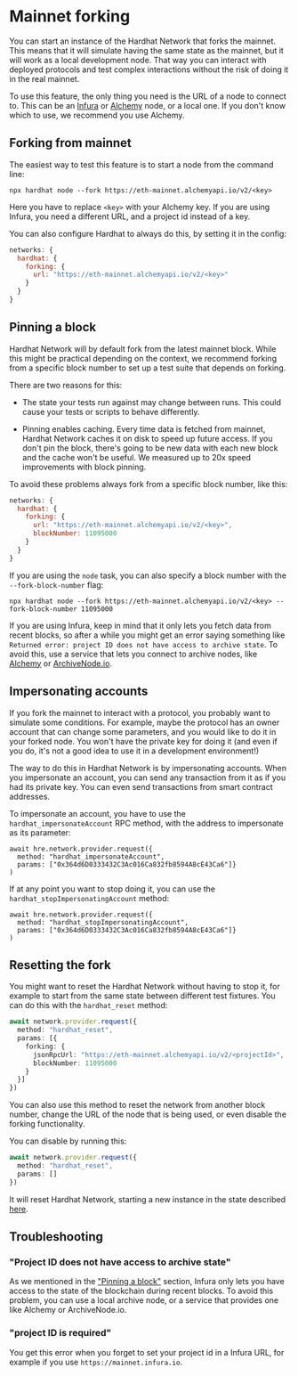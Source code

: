 # Mainnet forking

You can start an instance of the Hardhat Network that forks the mainnet. This means that it will simulate having the same state as the mainnet, but it will work as a local development node. That way you can interact with deployed protocols and test complex interactions without the risk of doing it in the real mainnet.

To use this feature, the only thing you need is the URL of a node to connect to. This can be an [Infura](https://infura.io/) or [Alchemy](https://alchemyapi.io/) node, or a local one. If you don't know which to use, we recommend you use Alchemy.

## Forking from mainnet

The easiest way to test this feature is to start a node from the command line:

```
npx hardhat node --fork https://eth-mainnet.alchemyapi.io/v2/<key>
```

Here you have to replace `<key>` with your Alchemy key. If you are using Infura, you need a different URL, and a project id instead of a key.

You can also configure Hardhat to always do this, by setting it in the config:

```js
networks: {
  hardhat: {
    forking: {
      url: "https://eth-mainnet.alchemyapi.io/v2/<key>"
    }
  }
}
```

## Pinning a block

Hardhat Network will by default fork from the latest mainnet block. While this might be practical depending on the context, we recommend forking from a specific block number to set up a test suite that depends on forking.

There are two reasons for this:
- The state your tests run against may change between runs. This could cause your tests or scripts to behave differently.

- Pinning enables caching. Every time data is fetched from mainnet, Hardhat Network caches it on disk to speed up future access. If you don't pin the block, there's going to be new data with each new block and the cache won't be useful. We measured up to 20x speed improvements with block pinning.

To avoid these problems always fork from a specific block number, like this:

```js
networks: {
  hardhat: {
    forking: {
      url: "https://eth-mainnet.alchemyapi.io/v2/<key>",
      blockNumber: 11095000
    }
  }
}
```


If you are using the `node` task, you can also specify a block number with the `--fork-block-number` flag:

```
npx hardhat node --fork https://eth-mainnet.alchemyapi.io/v2/<key> --fork-block-number 11095000
```

If you are using Infura, keep in mind that it only lets you fetch data from recent blocks, so after a while you might get an error saying something like `Returned error: project ID does not have access to archive state`. To avoid this, use a service that lets you connect to archive nodes, like [Alchemy](https://alchemyapi.io/) or [ArchiveNode.io](https://archivenode.io/).

## Impersonating accounts

If you fork the mainnet to interact with a protocol, you probably want to simulate some conditions. For example, maybe the protocol has an owner account that can change some parameters, and you would like to do it in your forked node. You won't have the private key for doing it (and even if you do, it's not a good idea to use it in a development environment!)

The way to do this in Hardhat Network is by impersonating accounts. When you impersonate an account, you can send any transaction from it as if you had its private key. You can even send transactions from smart contract addresses.

To impersonate an account, you have to use the `hardhat_impersonateAccount` RPC method, with the address to impersonate as its parameter:

```tsx
await hre.network.provider.request({
  method: "hardhat_impersonateAccount",
  params: ["0x364d6D0333432C3Ac016Ca832fb8594A8cE43Ca6"]}
)
```

If at any point you want to stop doing it, you can use the `hardhat_stopImpersonatingAccount` method:

```tsx
await hre.network.provider.request({
  method: "hardhat_stopImpersonatingAccount",
  params: ["0x364d6D0333432C3Ac016Ca832fb8594A8cE43Ca6"]}
)
```

## Resetting the fork

You might want to reset the Hardhat Network without having to stop it, for example to start from the same state between different test fixtures. You can do this with the `hardhat_reset` method:

```ts
await network.provider.request({
  method: "hardhat_reset",
  params: [{
    forking: {
      jsonRpcUrl: "https://eth-mainnet.alchemyapi.io/v2/<projectId>",
      blockNumber: 11095000
    }
  }]
})
```

You can also use this method to reset the network from another block number, change the URL of the node that is being used, or even
disable the forking functionality. 

You can disable by running this:

```ts
await network.provider.request({
  method: "hardhat_reset",
  params: []
})
```

It will reset Hardhat Network, starting a new instance in the state described [here](../hardhat-network/README.md#hardhat-network-initial-state).

## Troubleshooting

### "Project ID does not have access to archive state"

As we mentioned in the ["Pinning a block"](#pinning-a-block) section, Infura only lets you have access to the state of the blockchain during recent blocks. To avoid this problem, you can use a local archive node, or a service that provides one like Alchemy or ArchiveNode.io.

### "project ID is required"

You get this error when you forget to set your project id in a Infura URL, for example if you use `https://mainnet.infura.io`.
